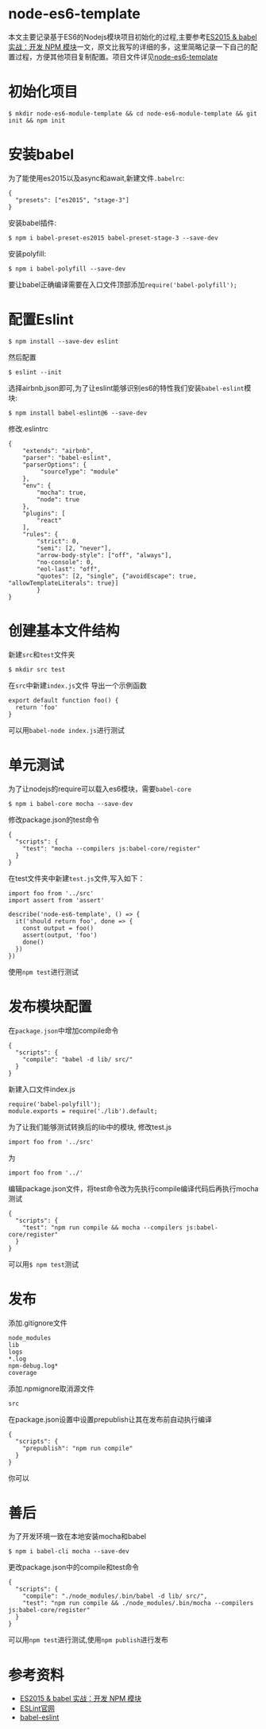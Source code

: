 node-es6-template
======

本文主要记录基于ES6的Nodejs模块项目初始化的过程,主要参考[ES2015 & babel 实战：开发 NPM 模块](http://morning.work/page/2015-11/es6-es7-develop-npm-module-using-babel.html)一文，原文比我写的详细的多，这里简略记录一下自己的配置过程，方便其他项目复制配置。项目文件详见[node-es6-template](https://github.com/rdmclin2/node-es6-template)
<!-- more --> 

# 初始化项目
```
$ mkdir node-es6-module-template && cd node-es6-module-template && git init && npm init
```

# 安装babel
为了能使用es2015以及async和await,新建文件`.babelrc`:
```
{
  "presets": ["es2015", "stage-3"]
}
```
安装babel插件:
```
$ npm i babel-preset-es2015 babel-preset-stage-3 --save-dev
```
安装polyfill:
```
$ npm i babel-polyfill --save-dev
```
要让babel正确编译需要在入口文件顶部添加`require('babel-polyfill');`

# 配置Eslint
```
$ npm install --save-dev eslint
```
然后配置
```
$ eslint --init
```
选择airbnb,json即可,为了让eslint能够识别es6的特性我们安装`babel-eslint`模块:
```
$ npm install babel-eslint@6 --save-dev
```
修改.eslintrc
```
{
    "extends": "airbnb",
    "parser": "babel-eslint",
    "parserOptions": {
         "sourceType": "module"
    },
    "env": {
        "mocha": true,
        "node": true
    },
    "plugins": [
        "react"
    ],
    "rules": {
        "strict": 0,
        "semi": [2, "never"],
        "arrow-body-style": ["off", "always"],
        "no-console": 0,
        "eol-last": "off",
        "quotes": [2, "single", {"avoidEscape": true, "allowTemplateLiterals": true}]
        }
}
```

# 创建基本文件结构
新建`src`和`test`文件夹
```
$ mkdir src test
```
在`src`中新建`index.js`文件
导出一个示例函数
```
export default function foo() {
  return 'foo'
}
```
可以用`babel-node index.js`进行测试

# 单元测试
为了让nodejs的require可以载入es6模块，需要`babel-core`
```
$ npm i babel-core mocha --save-dev
```
修改package.json的test命令
```
{
  "scripts": {
    "test": "mocha --compilers js:babel-core/register"
  }
}
```
在test文件夹中新建`test.js`文件,写入如下：
```
import foo from '../src'
import assert from 'assert'

describe('node-es6-template', () => {
  it('should return foo', done => {
    const output = foo()
    assert(output, 'foo')
    done()
  })
})
```
使用`npm test`进行测试

# 发布模块配置
在`package.json`中增加compile命令
```
{
  "scripts": {
    "compile": "babel -d lib/ src/"
  }
}
```
新建入口文件index.js
```
require('babel-polyfill');
module.exports = require('./lib').default;
```
为了让我们能够测试转换后的lib中的模块, 修改test.js
```
import foo from '../src'
```
为
```
import foo from '../'
```
编辑package.json文件，将test命令改为先执行compile编译代码后再执行mocha测试
```
{
  "scripts": {
    "test": "npm run compile && mocha --compilers js:babel-core/register"
  }
}
```
可以用`$ npm test`测试

# 发布
添加.gitignore文件
```
node_modules
lib
logs
*.log
npm-debug.log*
coverage
```
添加.npmignore取消源文件
```
src
```
在package.json设置中设置prepublish让其在发布前自动执行编译
```
{
  "scripts": {
    "prepublish": "npm run compile"
  }
}
```
你可以

# 善后
为了开发环境一致在本地安装mocha和babel
```
$ npm i babel-cli mocha --save-dev
```
更改package.json中的compile和test命令
```
{
  "scripts": {
    "compile": "./node_modules/.bin/babel -d lib/ src/",
    "test": "npm run compile && ./node_modules/.bin/mocha --compilers js:babel-core/register"
  }
}
```
可以用`npm test`进行测试,使用`npm publish`进行发布

# 参考资料
- [ES2015 & babel 实战：开发 NPM 模块](http://morning.work/page/2015-11/es6-es7-develop-npm-module-using-babel.html)
- [ESLint官网](http://eslint.org/)
- [babel-eslint](https://github.com/babel/babel-eslint)

